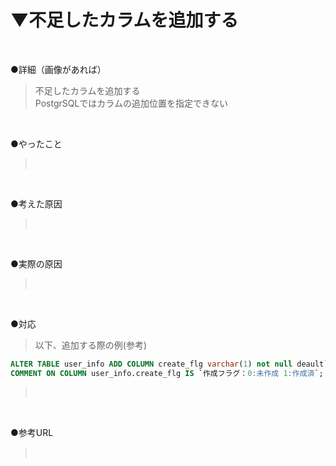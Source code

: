 # ▼不足したカラムを追加する<br>
<br>

●詳細（画像があれば）<br>
>不足したカラムを追加する<br>
>PostgrSQLではカラムの追加位置を指定できない<br>
<br>

●やったこと<br>
><br>
<br>

●考えた原因<br>
><br>
<br>

●実際の原因<br>
><br>
<br>

●対応<br>
>以下、追加する際の例(参考)<br>
```sql
ALTER TABLE user_info ADD COLUMN create_flg varchar(1) not null deault`1`;
COMMENT ON COLUMN user_info.create_flg IS `作成フラグ：0:未作成 1:作成済`;
```
><br>
<br>

●参考URL<br>
><br>
<br>
